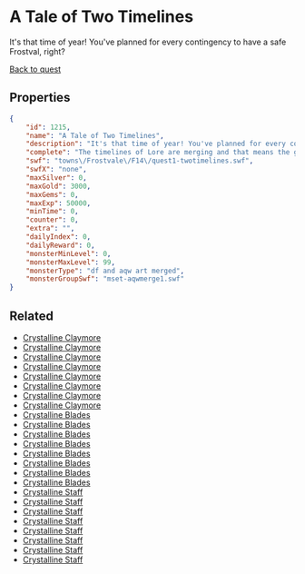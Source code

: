 # A Tale of Two Timelines

It's that time of year! You've planned for every contingency to have a safe Frostval, right?

[Back to quest](../quests.md)

## Properties

```json
{
    "id": 1215,
    "name": "A Tale of Two Timelines",
    "description": "It's that time of year! You've planned for every contingency to have a safe Frostval, right?",
    "complete": "The timelines of Lore are merging and that means the good guys, and the bad, are merging together too! Will you be able to fix this mess?",
    "swf": "towns\/Frostvale\/F14\/quest1-twotimelines.swf",
    "swfX": "none",
    "maxSilver": 0,
    "maxGold": 3000,
    "maxGems": 0,
    "maxExp": 50000,
    "minTime": 0,
    "counter": 0,
    "extra": "",
    "dailyIndex": 0,
    "dailyReward": 0,
    "monsterMinLevel": 0,
    "monsterMaxLevel": 99,
    "monsterType": "df and aqw art merged",
    "monsterGroupSwf": "mset-aqwmerge1.swf"
}
```

## Related

- [Crystalline Claymore](../items/13197-crystalline-claymore.md)
- [Crystalline Claymore](../items/13198-crystalline-claymore.md)
- [Crystalline Claymore](../items/13199-crystalline-claymore.md)
- [Crystalline Claymore](../items/13200-crystalline-claymore.md)
- [Crystalline Claymore](../items/13201-crystalline-claymore.md)
- [Crystalline Claymore](../items/13202-crystalline-claymore.md)
- [Crystalline Claymore](../items/13203-crystalline-claymore.md)
- [Crystalline Claymore](../items/13204-crystalline-claymore.md)
- [Crystalline Blades](../items/13205-crystalline-blades.md)
- [Crystalline Blades](../items/13206-crystalline-blades.md)
- [Crystalline Blades](../items/13207-crystalline-blades.md)
- [Crystalline Blades](../items/13208-crystalline-blades.md)
- [Crystalline Blades](../items/13209-crystalline-blades.md)
- [Crystalline Blades](../items/13210-crystalline-blades.md)
- [Crystalline Blades](../items/13211-crystalline-blades.md)
- [Crystalline Blades](../items/13212-crystalline-blades.md)
- [Crystalline Staff](../items/13213-crystalline-staff.md)
- [Crystalline Staff](../items/13214-crystalline-staff.md)
- [Crystalline Staff](../items/13215-crystalline-staff.md)
- [Crystalline Staff](../items/13216-crystalline-staff.md)
- [Crystalline Staff](../items/13217-crystalline-staff.md)
- [Crystalline Staff](../items/13218-crystalline-staff.md)
- [Crystalline Staff](../items/13219-crystalline-staff.md)
- [Crystalline Staff](../items/13220-crystalline-staff.md)

